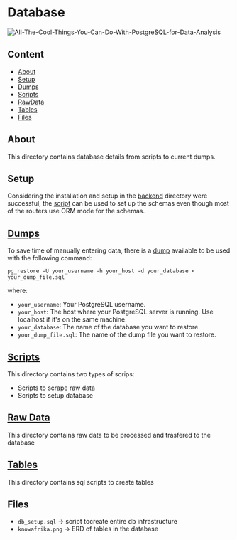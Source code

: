 # Database

![All-The-Cool-Things-You-Can-Do-With-PostgreSQL-for-Data-Analysis](https://github.com/samuelselasi/KnowAfrika-API/assets/85158665/40553c26-2fd7-44ca-907f-eb601c344925)

## Content
* [About](#about)
* [Setup](#setup)
* [Dumps](#dumps)
* [Scripts](#scripts)
* [RawData](#rawdata)
* [Tables](#tables)
* [Files](#files)

## About
This directory contains database details from
scripts to current dumps.

## Setup
Considering the installation and setup in
the [backend](../backend) directory were successful,
the [script](./db_setup.sql) can be used to set up
the schemas even though most of the routers
use ORM mode for the schemas.

## [Dumps](./dumps)
To save time of manually entering data, there is a [dump](./dumps/db_dump_3.sql)
available to be used with the following command:
```
pg_restore -U your_username -h your_host -d your_database < your_dump_file.sql
```
where:
* `your_username`: Your PostgreSQL username.
* `your_host`: The host where your PostgreSQL server is running.
Use localhost if it's on the same machine.
* `your_database`: The name of the database you want to restore.
* `your_dump_file.sql`: The name of the dump file you want to restore.


## [Scripts](./scripts)
This directory contains two types of scrips:
- Scripts to scrape raw data
- Scripts to setup database

## [Raw Data](./raw_data)
This directory contains raw data to be processed and trasfered to the database


## [Tables](./tables)
This directory contains sql scripts to create tables


## Files

- `db_setup.sql` -> script tocreate entire db infrastructure
- `knowafrika.png` -> ERD of tables in the database
